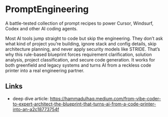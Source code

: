 # PromptEngineering

A battle-tested collection of prompt recipes to power Cursor, Windsurf, Codex and other AI coding agents.

Most AI tools jump straight to code but skip the engineering. They don’t ask what kind of project you’re building, ignore stack and config details, skip architecture planning, and never apply security models like STRIDE. That’s why this rule-based blueprint forces requirement clarification, solution analysis, project classification, and secure code generation. It works for both greenfield and legacy systems and turns AI from a reckless code printer into a real engineering partner.

## Links
- deep dive article: https://hammadulhaq.medium.com/from-vibe-coder-to-expert-architect-the-blueprint-that-turns-ai-from-a-code-printer-into-an-a2c18773754f  
